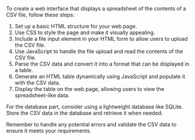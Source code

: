 To create a web interface that displays a spreadsheet of the contents of a CSV file, follow these steps:

1. Set up a basic HTML structure for your web page.
2. Use CSS to style the page and make it visually appealing.
3. Include a file input element in your HTML form to allow users to upload the CSV file.
4. Use JavaScript to handle the file upload and read the contents of the CSV file.
5. Parse the CSV data and convert it into a format that can be displayed in a table.
6. Generate an HTML table dynamically using JavaScript and populate it with the CSV data.
7. Display the table on the web page, allowing users to view the spreadsheet-like data.

For the database part, consider using a lightweight database like SQLite. Store the CSV data in the database and retrieve it when needed.

Remember to handle any potential errors and validate the CSV data to ensure it meets your requirements.
